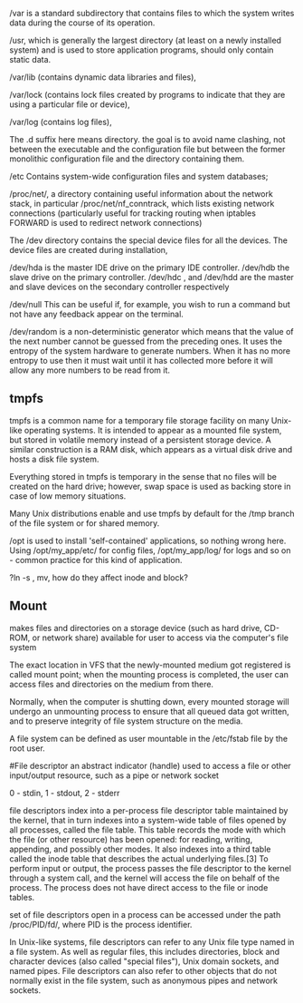 /var is a standard subdirectory that contains files to which the system writes data during the course of its operation.

/usr, which is generally the largest directory (at least on a newly installed system) and is used to store application programs, should only contain static data.

/var/lib (contains dynamic data libraries and files), 

/var/lock (contains lock files created by programs to indicate that they are using a particular file or device),

/var/log (contains log files),

The .d suffix here means directory. the goal is to avoid name clashing, not between the executable and the configuration file but between the former monolithic configuration file and the directory containing them.

/etc Contains system-wide configuration files and system databases;

/proc/net/, a directory containing useful information about the network stack, in particular /proc/net/nf_conntrack, which lists existing network connections (particularly useful for tracking routing when iptables FORWARD is used to redirect network connections)

The /dev directory contains the special device files for all the devices. The device files are created during installation,

/dev/hda is the master IDE drive on the primary IDE controller. /dev/hdb the slave drive on the primary controller. /dev/hdc , and /dev/hdd are the master and slave devices on the secondary controller respectively

/dev/null This can be useful if, for example, you wish to run a command but not have any feedback appear on the terminal.

/dev/random is a non-deterministic generator which means that the value of the next number cannot be guessed from the preceding ones. It uses the entropy of the system hardware to generate numbers. When it has no more entropy to use then it must wait until it has collected more before it will allow any more numbers to be read from it.

tmpfs
--------
tmpfs is a common name for a temporary file storage facility on many Unix-like operating systems. It is intended to appear as a mounted file system, but stored in volatile memory instead of a persistent storage device. A similar construction is a RAM disk, which appears as a virtual disk drive and hosts a disk file system.

Everything stored in tmpfs is temporary in the sense that no files will be created on the hard drive; however, swap space is used as backing store in case of low memory situations.

Many Unix distributions enable and use tmpfs by default for the /tmp branch of the file system or for shared memory.

/opt is used to install 'self-contained' applications, so nothing wrong here. Using /opt/my_app/etc/ for config files, /opt/my_app/log/ for logs and so on - common practice for this kind of application.


?ln -s , mv, how do they affect inode and block?


Mount
--------
makes files and directories on a storage device (such as hard drive, CD-ROM, or network share) available for user to access via the computer's file system

The exact location in VFS that the newly-mounted medium got registered is called mount point; when the mounting process is completed, the user can access files and directories on the medium from there.

Normally, when the computer is shutting down, every mounted storage will undergo an unmounting process to ensure that all queued data got written, and to preserve integrity of file system structure on the media.

A file system can be defined as user mountable in the /etc/fstab file by the root user.


#File descriptor
an abstract indicator (handle) used to access a file or other input/output resource, such as a pipe or network socket

0 - stdin, 1 - stdout, 2 - stderr

file descriptors index into a per-process file descriptor table maintained by the kernel, that in turn indexes into a system-wide table of files opened by all processes, called the file table. This table records the mode with which the file (or other resource) has been opened: for reading, writing, appending, and possibly other modes. It also indexes into a third table called the inode table that describes the actual underlying files.[3] To perform input or output, the process passes the file descriptor to the kernel through a system call, and the kernel will access the file on behalf of the process. The process does not have direct access to the file or inode tables.

set of file descriptors open in a process can be accessed under the path /proc/PID/fd/, where PID is the process identifier.

In Unix-like systems, file descriptors can refer to any Unix file type named in a file system. As well as regular files, this includes directories, block and character devices (also called "special files"), Unix domain sockets, and named pipes. File descriptors can also refer to other objects that do not normally exist in the file system, such as anonymous pipes and network sockets.


